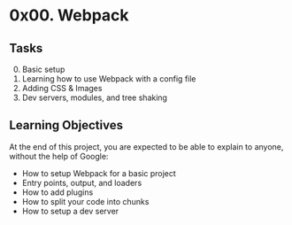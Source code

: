 # 0x00. Webpack
## Tasks
0. Basic setup
1. Learning how to use Webpack with a config file
2. Adding CSS & Images
3. Dev servers, modules, and tree shaking

## Learning Objectives
At the end of this project, you are expected to be able to explain to anyone, without the help of Google:

- How to setup Webpack for a basic project
- Entry points, output, and loaders
- How to add plugins
- How to split your code into chunks
- How to setup a dev server
